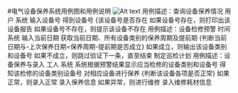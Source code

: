 #电气设备保养系统用例图和用例说明
![Alt text](/电气保养用例图截图.jpg)
用例描述：查询设备保养情况
用户                       系统
输入设备号                 得到设备号
{该设备号是否存在
                           如果设备号存在，则打印出该设备报告
                           如果设备号不存在，则提示该设备不存在
用例描述：设备检修预警
时间                       系统
输入当前日期               获取当前日期、所有设备类别的保养周期及提前期
                           {判断当前日期与-上次保养日期=保养周期-提前期是否成立}
                           如果成立，则输出该设备类别和设备号
                           如果不成立，则跳过验证下一条，直至结束
                           制定巡检计划
用例描述：设备保养与录入
工人                       系统
                           系统根据预警结果显示应当检修的设备类别和设备号
得知该检修的设备类别设备号
对相应设备进行保养
{判断该设备各项是否正常}
如果正常，则录入正常       录入保养信息
如果异常，则进行维修       录入维修耗材信息
